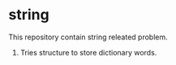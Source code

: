 # string
This repository contain string releated problem.

1. Tries structure to store dictionary words.
